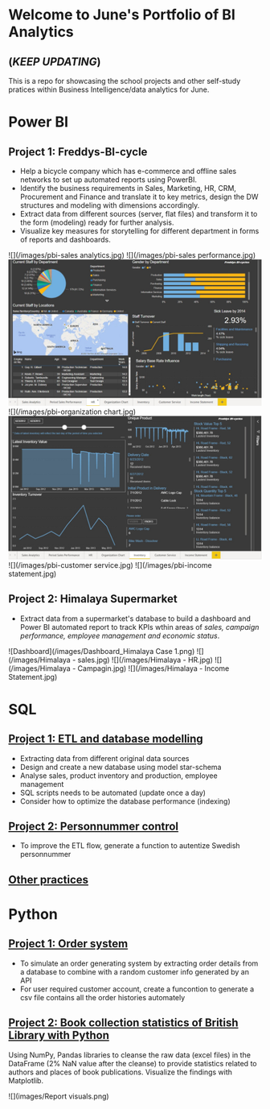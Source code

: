 # Welcome to June's Portfolio of BI Analytics 
## (*KEEP UPDATING*)

This is a repo for showcasing the school projects and other self-study pratices within Business Intelligence/data analytics for June.

# Power BI
## Project 1: Freddys-BI-cycle
* Help a bicycle company which has e-commerce and offline sales networks to set up automated reports using
PowerBI.
*	Identify the business requirements in Sales, Marketing, HR, CRM, Procurement and Finance and translate it to key metrics, design the DW structures and modeling with dimensions accordingly.  
* Extract data from different sources (server, flat files) and transform it to the form (modeling) ready for further analysis.
* Visualize key measures for storytelling for different department in forms of reports and dashboards.

![](/images/pbi-sales analytics.jpg)
![](/images/pbi-sales performance.jpg)
![](/images/pbi-HR.jpg)
![](/images/pbi-organization chart.jpg)
![](/images/pbi-inventory.jpg)
![](/images/pbi-customer service.jpg)
![](/images/pbi-income statement.jpg)

## Project 2: Himalaya Supermarket
* Extract data from a supermarket's database to build a dashboard and Power BI automated report to track KPIs wthin areas of *sales, campaign performance, employee management and economic status*.

![Dashboard](/images/Dashboard_Himalaya Case 1.png)
![](/images/Himalaya - sales.jpg)
![](/images/Himalaya - HR.jpg)
![](/images/Himalaya - Campagin.jpg)
![](/images/Himalaya - Income Statement.jpg)

# SQL
## [Project 1: ETL and database modelling](https://github.com/skip2mylo/SQL/blob/20b1f2b316039c78eb71107d6762cd3117b8478c/Yijun%20Cao_Inl%C3%A4mningsuppgift%202%20ETL_updated.sql)
* Extracting data from different original data sources
* Design and create a new database using model star-schema
* Analyse sales, product inventory and production, employee management
* SQL scripts needs to be automated (update once a day)
* Consider how to optimize the database performance (indexing) 

## [Project 2: Personnummer control](https://github.com/skip2mylo/SQL/blob/20b1f2b316039c78eb71107d6762cd3117b8478c/Yijun%20Cao_Inl%C3%A4mnninsuppgift%201%20Kontrollsiffra.sql)
* To improve the ETL flow, generate a function to autentize Swedish personnummer

## [Other practices](https://github.com/skip2mylo/SQL/tree/main/other-practices)

# Python
## [Project 1: Order system](https://github.com/skip2mylo/python/blob/ecb5998a62632f9cd3f78d5d4a1a44c03d3f41ba/Order%20system.py)
* To simulate an order generating system by extracting order details from a database to combine with a random customer info generated by an API
* For user required customer account, create a funcontion to generate a csv file contains all the order histories automately


## [Project 2: Book collection statistics of British Library with Python](https://github.com/skip2mylo/python/blob/a1a9173adc37d66accc0cbff320652924f2a79f0/Data-cleansing/Books_Yijun%20Cao.py)
Using NumPy, Pandas libraries to cleanse the raw data (excel files) in the DataFrame (2% NaN value after the cleanse) to provide statistics related to authors and places of book publications. Visualize the findings with Matplotlib.

![](images/Report visuals.png)
